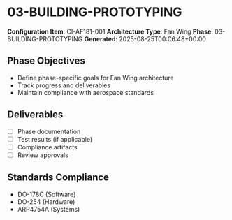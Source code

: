 # 03-BUILDING-PROTOTYPING

**Configuration Item**: CI-AF181-001
**Architecture Type**: Fan Wing
**Phase**: 03-BUILDING-PROTOTYPING
**Generated**: 2025-08-25T00:06:48+00:00

## Phase Objectives
- Define phase-specific goals for Fan Wing architecture
- Track progress and deliverables
- Maintain compliance with aerospace standards

## Deliverables
- [ ] Phase documentation
- [ ] Test results (if applicable)
- [ ] Compliance artifacts
- [ ] Review approvals

## Standards Compliance
- DO-178C (Software)
- DO-254 (Hardware)
- ARP4754A (Systems)
